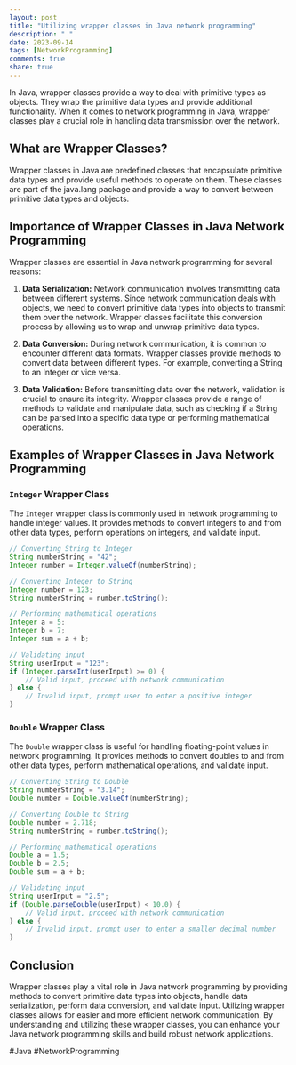 ```yaml
---
layout: post
title: "Utilizing wrapper classes in Java network programming"
description: " "
date: 2023-09-14
tags: [NetworkProgramming]
comments: true
share: true
---
```


In Java, wrapper classes provide a way to deal with primitive types as objects. They wrap the primitive data types and provide additional functionality. When it comes to network programming in Java, wrapper classes play a crucial role in handling data transmission over the network.

## What are Wrapper Classes?

Wrapper classes in Java are predefined classes that encapsulate primitive data types and provide useful methods to operate on them. These classes are part of the java.lang package and provide a way to convert between primitive data types and objects.

## Importance of Wrapper Classes in Java Network Programming

Wrapper classes are essential in Java network programming for several reasons:

1. **Data Serialization:** Network communication involves transmitting data between different systems. Since network communication deals with objects, we need to convert primitive data types into objects to transmit them over the network. Wrapper classes facilitate this conversion process by allowing us to wrap and unwrap primitive data types.

2. **Data Conversion:** During network communication, it is common to encounter different data formats. Wrapper classes provide methods to convert data between different types. For example, converting a String to an Integer or vice versa.

3. **Data Validation:** Before transmitting data over the network, validation is crucial to ensure its integrity. Wrapper classes provide a range of methods to validate and manipulate data, such as checking if a String can be parsed into a specific data type or performing mathematical operations.

## Examples of Wrapper Classes in Java Network Programming

### `Integer` Wrapper Class

The `Integer` wrapper class is commonly used in network programming to handle integer values. It provides methods to convert integers to and from other data types, perform operations on integers, and validate input.

```java
// Converting String to Integer
String numberString = "42";
Integer number = Integer.valueOf(numberString);

// Converting Integer to String
Integer number = 123;
String numberString = number.toString();

// Performing mathematical operations
Integer a = 5;
Integer b = 7;
Integer sum = a + b;

// Validating input
String userInput = "123";
if (Integer.parseInt(userInput) >= 0) {
    // Valid input, proceed with network communication
} else {
    // Invalid input, prompt user to enter a positive integer
}
```

### `Double` Wrapper Class

The `Double` wrapper class is useful for handling floating-point values in network programming. It provides methods to convert doubles to and from other data types, perform mathematical operations, and validate input.

```java
// Converting String to Double
String numberString = "3.14";
Double number = Double.valueOf(numberString);

// Converting Double to String
Double number = 2.718;
String numberString = number.toString();

// Performing mathematical operations
Double a = 1.5;
Double b = 2.5;
Double sum = a + b;

// Validating input
String userInput = "2.5";
if (Double.parseDouble(userInput) < 10.0) {
    // Valid input, proceed with network communication
} else {
    // Invalid input, prompt user to enter a smaller decimal number
}
```

## Conclusion

Wrapper classes play a vital role in Java network programming by providing methods to convert primitive data types into objects, handle data serialization, perform data conversion, and validate input. Utilizing wrapper classes allows for easier and more efficient network communication. By understanding and utilizing these wrapper classes, you can enhance your Java network programming skills and build robust network applications.

#Java #NetworkProgramming